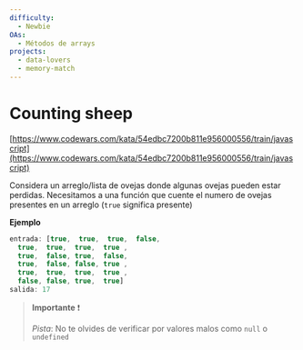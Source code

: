 ```yaml
---
difficulty:
  - Newbie
OAs:
  - Métodos de arrays
projects:
  - data-lovers
  - memory-match
---
```


# Counting sheep

[https://www.codewars.com/kata/54edbc7200b811e956000556/train/javascript](https://www.codewars.com/kata/54edbc7200b811e956000556/train/javascript)

Considera un arreglo/lista de ovejas donde algunas ovejas pueden estar perdidas.
Necesitamos a una función que cuente el numero de ovejas presentes en un arreglo
(`true` significa presente)

__Ejemplo__

```js
entrada: [true,  true,  true,  false,
  true,  true,  true,  true ,
  true,  false, true,  false,
  true,  false, false, true ,
  true,  true,  true,  true ,
  false, false, true,  true]
salida: 17
```

> __Importante__ ❗
>
> _Pista_: No te olvides de verificar por valores malos como `null` o `undefined`
